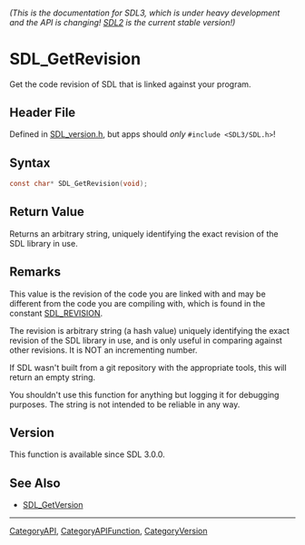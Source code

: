###### (This is the documentation for SDL3, which is under heavy development and the API is changing! [SDL2](https://wiki.libsdl.org/SDL2/) is the current stable version!)
# SDL_GetRevision

Get the code revision of SDL that is linked against your program.

## Header File

Defined in [SDL_version.h](https://github.com/libsdl-org/SDL/blob/main/include/SDL3/SDL_version.h), but apps should _only_ `#include <SDL3/SDL.h>`!

## Syntax

```c
const char* SDL_GetRevision(void);

```

## Return Value

Returns an arbitrary string, uniquely identifying the exact revision of the
SDL library in use.

## Remarks

This value is the revision of the code you are linked with and may be
different from the code you are compiling with, which is found in the
constant [SDL_REVISION](SDL_REVISION).

The revision is arbitrary string (a hash value) uniquely identifying the
exact revision of the SDL library in use, and is only useful in comparing
against other revisions. It is NOT an incrementing number.

If SDL wasn't built from a git repository with the appropriate tools, this
will return an empty string.

You shouldn't use this function for anything but logging it for debugging
purposes. The string is not intended to be reliable in any way.

## Version

This function is available since SDL 3.0.0.

## See Also

* [SDL_GetVersion](SDL_GetVersion)

----
[CategoryAPI](CategoryAPI), [CategoryAPIFunction](CategoryAPIFunction), [CategoryVersion](CategoryVersion)


